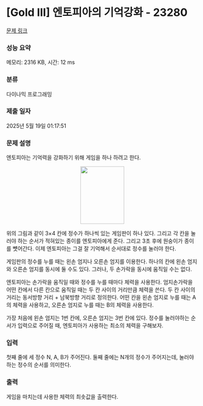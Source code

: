 # [Gold III] 엔토피아의 기억강화 - 23280 

[문제 링크](https://www.acmicpc.net/problem/23280) 

### 성능 요약

메모리: 2316 KB, 시간: 12 ms

### 분류

다이나믹 프로그래밍

### 제출 일자

2025년 5월 19일 01:17:51

### 문제 설명

<p>엔토피아는 기억력을 강화하기 위해 게임을 하나 하려고 한다.</p>

<p style="text-align: center;"><img alt="" src="https://upload.acmicpc.net/22a384e5-649c-47f4-a4dd-aab80df76280/-/preview/" style="width: 115px; height: 151px;"></p>

<p>위의 그림과 같이 3×4 칸에 정수가 하나씩 있는 게임판이 하나 있다. 그리고 각 칸을 눌러야 하는 순서가 적혀있는 종이를 엔토피아에게 준다. 그리고 3초 후에 원숭이가 종이를 뻇어간다. 이제 엔토피아는 그걸 잘 기억해서 순서대로 정수를 눌러야 한다.</p>

<p>게임판의 정수를 누를 때는 왼손 엄지나 오른손 엄지를 이용한다. 하나의 칸에 왼손 엄지와 오른손 엄지를 동시에 둘 수도 있다. 그러나, 두 손가락을 동시에 움직일 수는 없다.</p>

<p>엔토피아는 손가락을 움직일 때와 정수를 누를 때마다 체력을 사용한다. 엄지손가락을 어떤 칸에서 다른 칸으로 움직일 때는 두 칸 사이의 거리만큼 체력을 쓴다. 두 칸 사이의 거리는 동서방향 거리 + 남북방향 거리로 정의한다. 어떤 칸을 왼손 엄지로 누를 때는 A의 체력을 사용하고, 오른손 엄지로 누를 때는 B의 체력을 사용한다.</p>

<p>가장 처음에 왼손 엄지는 1번 칸에, 오른손 엄지는 3번 칸에 있다. 정수를 눌러야하는 순서가 입력으로 주어질 때, 엔토피아가 사용하는 최소의 체력을 구해보자.</p>

### 입력 

 <p>첫째 줄에 세 정수 N, A, B가 주어진다. 둘째 줄에는 N개의 정수가 주어지는데, 눌러야하는 정수의 순서를 의미한다.</p>

### 출력 

 <p>게임을 마치는데 사용한 체력의 최솟값을 출력한다.</p>

